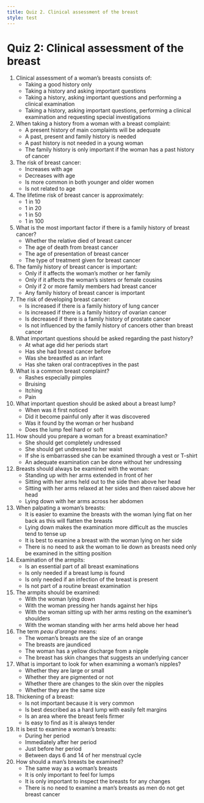 ```yaml
---
title: Quiz 2. Clinical assessment of the breast
style: test
---
```


# Quiz 2: Clinical assessment of the breast

1.	Clinical assessment of a woman’s breasts consists of:
	-	Taking a good history only
	-	Taking a history and asking important questions
	+	Taking a history, asking important questions and performing a clinical examination
	-	Taking a history, asking important questions, performing a clinical examination and requesting special investigations
2.	When taking a history from a woman with a breast complaint:
	-	A present history of main complaints will be adequate
	+	A past, present and family history is needed
	-	A past history is not needed in a young woman
	-	The family history is only important if the woman has a past history of cancer
3.	The risk of breast cancer:
	+	Increases with age
	-	Decreases with age
	-	Is more common in both younger and older women
	-	Is not related to age
4.	The lifetime risk of breast cancer is approximately:
	+	1 in 10
	-	1 in 20
	-	1 in 50
	-	1 in 100
5.	What is the most important factor if there is a family history of breast cancer?
	-	Whether the relative died of breast cancer
	-	The age of death from breast cancer
	+	The age of presentation of breast cancer
	-	The type of treatment given for breast cancer
6.	The family history of breast cancer is important:
	-	Only if it affects the woman’s mother or her family
	-	Only if it affects the woman’s sisters or female cousins
	-	Only if 2 or more family members had breast cancer
	+	Any family history of breast cancer is important
7.	The risk of developing breast cancer:
	-	Is increased if there is a family history of lung cancer
	+	Is increased if there is a family history of ovarian cancer
	-	Is decreased if there is a family history of prostate cancer
	-	Is not influenced by the family history of cancers other than breast cancer
8.	What important questions should be asked regarding the past history?
	-	At what age did her periods start
	+	Has she had breast cancer before
	-	Was she breastfed as an infant
	-	Has she taken oral contraceptives in the past
9.	What is a common breast complaint?
	-	Rashes especially pimples
	-	Bruising
	-	Itching
	+	Pain
10.	What important question should be asked about a breast lump?
	+	When was it first noticed
	-	Did it become painful only after it was discovered
	-	Was it found by the woman or her husband
	-	Does the lump feel hard or soft
11.	How should you prepare a woman for a breast examination?
	-	She should get completely undressed
	+	She should get undressed to her waist
	-	If she is embarrassed she can be examined through a vest or T-shirt
	-	An adequate examination can be done without her undressing
12.	Breasts should always be examined with the woman:
	-	Standing up with her arms extended in front of her
	-	Sitting with her arms held out to the side then above her head
	+	Sitting with her arms relaxed at her sides and then raised above her head
	-	Lying down with her arms across her abdomen
13.	When palpating a woman’s breasts:
	+	It is easier to examine the breasts with the woman lying flat on her back as this will flatten the breasts
	-	Lying down makes the examination more difficult as the muscles tend to tense up
	-	It is best to examine a breast with the woman lying on her side
	-	There is no need to ask the woman to lie down as breasts need only be examined in the sitting position
14.	Examination of the armpits:
	+	Is an essential part of all breast examinations
	-	Is only needed if a breast lump is found
	-	Is only needed if an infection of the breast is present
	-	Is not part of a routine breast examination
15.	The armpits should be examined:
	-	With the woman lying down
	-	With the woman pressing her hands against her hips
	+	With the woman sitting up with her arms resting on the examiner’s shoulders
	-	With the woman standing with her arms held above her head
16.	The term *peau d’orange* means:
	-	The woman’s breasts are the size of an orange
	-	The breasts are jaundiced
	-	The woman has a yellow discharge from a nipple
	+	The breast has skin changes that suggests an underlying cancer
17.	What is important to look for when examining a woman’s nipples?
	-	Whether they are large or small
	-	Whether they are pigmented or not
	+	Whether there are changes to the skin over the nipples
	-	Whether they are the same size
18.	Thickening of a breast:
	-	Is not important because it is very common
	-	Is best described as a hard lump with easily felt margins
	+	Is an area where the breast feels firmer
	-	Is easy to find as it is always tender
19.	It is best to examine a woman’s breasts:
	-	During her period
	-	Immediately after her period
	-	Just before her period
	+	Between days 6 and 14 of her menstrual cycle
20.	How should a man’s breasts be examined?
	+	The same way as a woman’s breasts
	-	It is only important to feel for lumps
	-	It is only important to inspect the breasts for any changes
	-	There is no need to examine a man’s breasts as men do not get breast cancer
